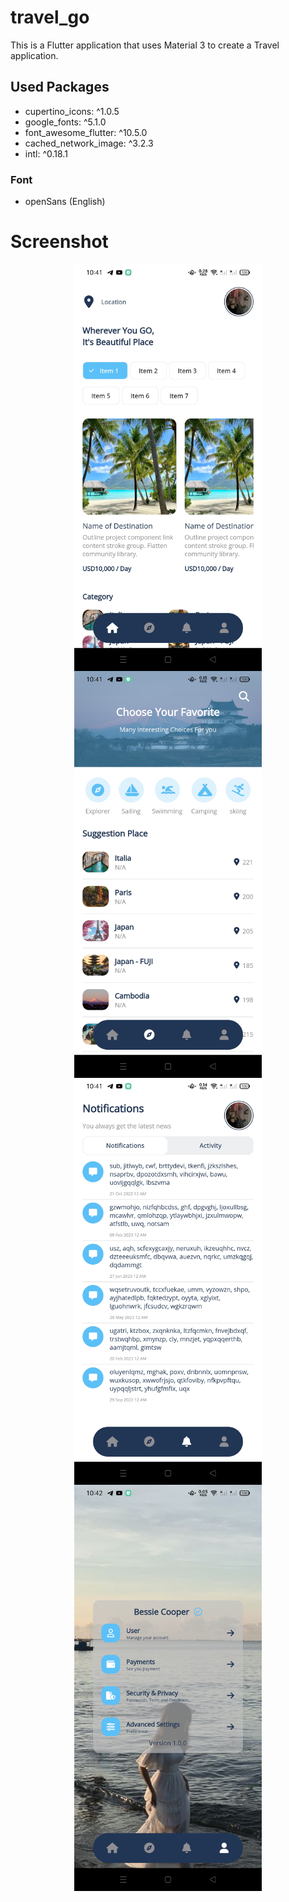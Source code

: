 # travel_go
This is a Flutter application that uses Material 3 to create a Travel application.

## Used Packages

* cupertino_icons: ^1.0.5
* google_fonts: ^5.1.0
* font_awesome_flutter: ^10.5.0
* cached_network_image: ^3.2.3
* intl: ^0.18.1
### Font

* openSans (English)

# Screenshot

<div style="text-align:center; width: 100%;">
    <img src="assets/screenshot/home.jpg" width="300" height="auto" align="center">
    <img src="assets/screenshot/explore.jpg" width="300" height="auto" align="center">
    <img src="assets/screenshot/notification.jpg" width="300" height="auto" align="center">
    <img src="assets/screenshot/user.jpg" width="300" height="auto" align="center">
</div>